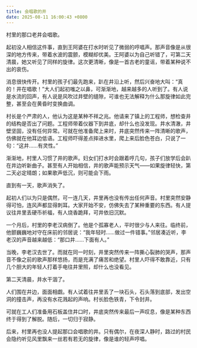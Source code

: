 ```yaml
---
title: 会唱歌的井
date: 2025-08-11 16:00:43 +0800
---
```


村里的那口老井会唱歌。

起初没人相信这件事，直到王阿婆在打水时听见了微弱的哼唱声。那声音像是从很深的地方传来，带着水波的震颤，模糊却优美。王阿婆以为自己听错了，可第二天清晨，她又听见了同样的旋律。这次更清晰，像是一首古老的童谣，带着某种说不出的哀伤。

消息很快传开。村里的孩子们最先跑来，趴在井沿上听，然后兴奋地大叫：“真的！井在唱歌！”大人们起初嗤之以鼻，可渐渐地，越来越多的人听到了。有人说是水流的回声，有人说是风吹过井壁的缝隙，可谁也无法解释为什么那旋律如此完整，甚至会在黄昏时变换曲调。

村长是个严肃的人，他认为这是某种不祥之兆。他请来了镇上的工程师，想检查井的结构是否出了问题。工程师带着仪器下到井底，却什么也没发现。井水清澈，井壁坚固，没有任何异常。可就在他准备爬上来时，井底突然传来一阵清晰的歌声，仿佛就在他耳边低语。工程师吓得差点摔进水里，爬上来后脸色苍白，只说了一句：“这井……有灵性。”

渐渐地，村里人习惯了井的歌声。妇女们打水时会跟着哼几句，孩子们放学后会趴在井边听新曲子。甚至有人开始相信，井的歌声能预示天气——如果旋律轻快，第二天必定晴朗；如果歌声低沉，则可能会下雨。

直到有一天，歌声消失了。

起初人们以为只是偶然，可一连几天，井里再也没有传出任何声音。村里突然安静得可怕，连风声都显得刺耳。大家开始不安，仿佛失去了某种重要的东西。有人提议往井里丢硬币祈福，有人烧香跪拜，可井依旧沉默。

一个月后，村里的李老汉病倒了。他是个孤寡老人，平时很少与人来往。临终前，他颤巍巍地对守在床前的邻居说：“我年轻时……做过一件错事。”邻居凑近听，李老汉的声音越来越低：“那口井……下面有人。”

当晚，李老汉去世了。而就在同一时刻，井里突然传来一阵撕心裂肺的哭声，那声音不像之前的歌声那样悠扬，而是充满了痛苦和绝望。村里人吓得不敢靠近，只有几个胆大的年轻人打着手电往井里照，却什么也没看见。

第二天清晨，井水干涸了。

人们围在井边，面面相觑。有人试着往井里丢了一块石头，石头落到底部，发出空洞的撞击声，再没有水花溅起的声响。村长脸色铁青，下令封井。

可就在工人们准备用石板盖住井口时，井底突然传来最后一声叹息，像是某种东西终于得到了解脱。随后，一切归于寂静。

后来，村里再也没人提起那口会唱歌的井。只有偶尔，在夜深人静时，路过的村民会隐约听见风里飘来一丝若有若无的旋律，像是谁的轻声哼唱。
